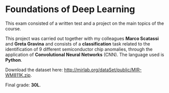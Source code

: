 # Foundations of Deep Learning

This exam consisted of a written test and a project on the main topics of the course.

This project was carried out together with my colleagues **Marco Scatassi** and **Greta Gravina** and consists of a **classification** task related to the identification of 9 different semiconductor chip anomalies, through the application of **Convolutional Neural Networks** (CNN). The language used is **Python**.

Download the dataset here: http://mirlab.org/dataSet/public/MIR-WM811K.zip.

Final grade: **30L**.
